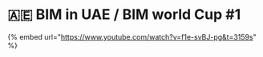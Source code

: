 # 🇦🇪 BIM in UAE / BIM world Cup #1

{% embed url="https://www.youtube.com/watch?v=f1e-svBJ-pg&t=3159s" %}
